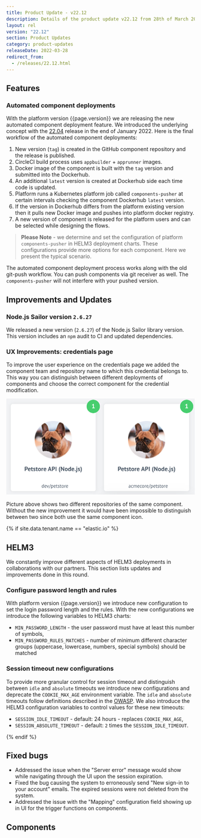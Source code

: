 ```yaml
---
title: Product Update - v22.12
description: Details of the product update v22.12 from 28th of March 2022.
layout: rel
version: "22.12"
section: Product Updates
category: product-updates
releaseDate: 2022-03-28
redirect_from:
  - /releases/22.12.html
---
```


## Features

### Automated component deployments

With the platform version {{page.version}} we are releasing the new automated
component deployment feature. We introduced the underlying concept with the
[22.04](/releases/22/04.html#component-deployments-via-docker-images) release in
the end of January 2022. Here is the final workflow of the automated component
deployments:

1.  New version (`tag`) is created in the GitHub component repository and the release is published.
2.  CircleCI build process uses `appbuilder` + `apprunner` images.
3.  Docker image of the component is built with the `tag` version and submitted into the Dockerhub.
4.  An additional `latest` version is created at Dockerhub side each time code is updated.
5.  Platform runs a Kubernetes platform job called `components-pusher` at certain intervals checking the component Dockerhub `latest` version.
6.  If the version in Dockerhub differs from the platform existing version then it pulls new Docker image and pushes into platform docker registry.
7.  A new version of component is released for the platform users and can be selected while designing the flows.

> **Please Note** - we determine and set the configuration of platform `components-pusher` in HELM3 deployment
> charts. These configurations provide more options for each component. Here we present the typical scenario.

The automated component deployment process works along with the old git-push
workflow. You can push components via git receiver as well. The `components-pusher` will not
interfere with your pushed version.

## Improvements and Updates

### Node.js Sailor version `2.6.27`

We released a new version (`2.6.27`) of the Node.js Sailor library version. This
version includes an `npm` audit to CI and updated dependencies.

### UX Improvements: credentials page

To improve the user experience on the credentials page we added the component
team and repository name to which this credential belongs to. This way you can
distinguish between different deployments of components and choose the correct
component for the credential modification.

 ![Credentials page Improvements](/assets/img/RN/2212/credentials-ux.png)

 Picture above shows two different repositories of the same component. Without
 the new improvement it would have been impossible to distinguish between two
 since both use the same component icon.

 {% if site.data.tenant.name == "elastic.io" %}

 ## HELM3

 We constantly improve different aspects of HELM3 deployments in collaborations
 with our partners. This section lists updates and improvements done in this round.

### Configure password length and rules

With platform version {{page.version}} we introduce new configuration to set the
login password length and the rules. With the new configurations we introduce the
following variables to HELM3 charts:

*   `MIN_PASSWORD_LENGTH` - the user password must have at least this number of symbols,
*   `MIN_PASSWORD_RULES_MATCHES` - number of minimum different character groups (uppercase, lowercase, numbers, special symbols) should be matched

### Session timeout new configurations

To provide more granular control for session timeout and distinguish between `idle`
and `absolute` timeouts we introduce new configurations and deprecate the `COOKIE_MAX_AGE`
environment variable. The `idle` and `absolute` timeouts follow definitions described
in the [OWASP](https://cheatsheetseries.owasp.org/cheatsheets/Session_Management_Cheat_Sheet.html#automatic-session-expiration). We also introduce the HELM3 configuration variables to control values
for these new timeouts:

*   `SESSION_IDLE_TIMEOUT` - default: 24 hours - replaces `COOKIE_MAX_AGE`,
*   `SESSION_ABSOLUTE_TIMEOUT` - default: `2` times the `SESSION_IDLE_TIMEOUT`.

{% endif %}

## Fixed bugs

*   Addressed the issue when the "Server error" message would show while navigating through the UI upon the session expiration.
*   Fixed the bug causing the system to erroneously send "New sign-in to your account" emails. The expired sessions were not deleted from the system.
*   Addressed the issue with the "Mapping" configuration field showing up in UI for the trigger functions on components.

## Components
